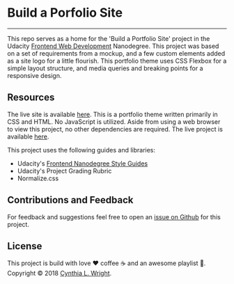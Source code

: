 # Build a Porfolio Site
--------

This repo serves as a home for the 'Build a Portfolio Site' project in the Udacity [Frontend Web Development](https://www.udacity.com/course/front-end-web-developer-nanodegree--nd001) Nanodegree. This project was based on a set of requirements from a mockup, and a few custom elements added as a site logo for a little flourish. This portfolio theme uses CSS Flexbox for a simple layout structure, and media queries and breaking points for a responsive design.

Resources
--------

The live site is available [here](https://cynsdaemon.github.io/portfolio-site-udacity/). This is a portfolio theme written primarily in CSS and HTML. No JavaScript is utilized. Aside from using a web browser to view this project, no other dependencies are required. The live project is available [here](https://cynsdaemon.github.io/portfolio-site-udacity/).


This project uses the following guides and libraries:

- Udacity's [Frontend Nanodegree Style Guides](https://github.com/udacity/frontend-nanodegree-styleguide)
- Udacity's Project Grading Rubric
- Normalize.css

Contributions and Feedback
--------

For feedback and suggestions feel free to open an [issue on Github](https://github.com/cynsdaemon/portfolio-site-udacity/issues) for this project.


License
--------

This project is build with love :heart: coffee :coffee: and an awesome playlist :musical_note:. Copyright &copy; 2018 [Cynthia L. Wright](https://www.cynthialanel.com).


